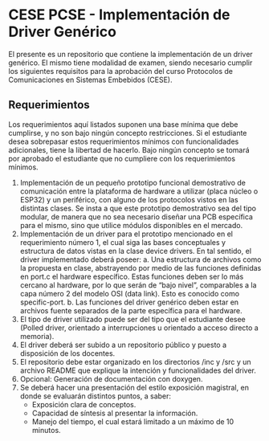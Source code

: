 # CESE PCSE - Implementación de Driver Genérico
El presente es un repositorio que contiene la implementación de un driver genérico. 
El mismo tiene modalidad de examen, siendo necesario cumplir los siguientes requisitos para la aprobación del curso Protocolos de Comunicaciones en Sistemas Embebidos (CESE).
## Requerimientos
Los requerimientos aquí listados suponen una base mínima que debe cumplirse, y no son bajo
ningún concepto restricciones. Si el estudiante desea sobrepasar estos requerimientos mínimos
con funcionalidades adicionales, tiene la libertad de hacerlo. Bajo ningún concepto se tomará por
aprobado el estudiante que no cumpliere con los requerimientos mínimos.
1. Implementación de un pequeño prototipo funcional demostrativo de comunicación entre la
plataforma de hardware a utilizar (placa núcleo o ESP32) y un periférico, con alguno de
los protocolos vistos en las distintas clases. Se insta a que este prototipo demostrativo
sea del tipo modular, de manera que no sea necesario diseñar una PCB específica para
el mismo, sino que utilice módulos disponibles en el mercado.
2. Implementación de un driver para el prototipo mencionado en el requerimiento número 1,
el cual siga las bases conceptuales y estructura de datos vistas en la clase device drivers.
En tal sentido, el driver implementado deberá poseer:
a. Una estructura de archivos como la propuesta en clase, abstrayendo por medio de
las funciones definidas en port.c el hardware específico. Estas funciones deben
ser lo más cercano al hardware, por lo que serán de “bajo nivel”, comparables a la
capa número 2 del modelo OSI (data link). Esto es conocido como specific-port.
b. Las funciones del driver genérico deben estar en archivos fuente separados de la
parte específica para el hardware.
3. El tipo de driver utilizado puede ser del tipo que el estudiante desee (Polled driver,
orientado a interrupciones u orientado a acceso directo a memoria).
4. El driver deberá ser subido a un repositorio público y puesto a disposición de los
docentes.
5. El repositorio debe estar organizado en los directorios /inc y /src y un archivo README
que explique la intención y funcionalidades del driver.
6. Opcional: Generación de documentación con doxygen.
7. Se deberá hacer una presentación del estilo exposición magistral, en donde se evaluarán
distintos puntos, a saber:
    - Exposición clara de conceptos.
    - Capacidad de síntesis al presentar la información.
    - Manejo del tiempo, el cual estará limitado a un máximo de 10 minutos.
